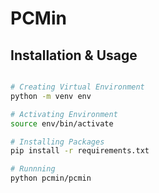 # PCMin

## Installation & Usage

```bash

# Creating Virtual Environment
python -m venv env

# Activating Environment
source env/bin/activate

# Installing Packages
pip install -r requirements.txt

# Runnning
python pcmin/pcmin

```

